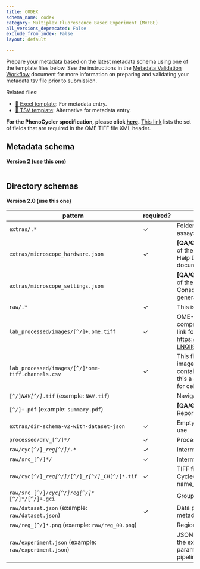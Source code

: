 ```yaml
---
title: CODEX
schema_name: codex
category: Multiplex Fluorescence Based Experiment (MxFBE)
all_versions_deprecated: False
exclude_from_index: False
layout: default

---
```

Prepare your metadata based on the latest metadata schema using one of the template files below. See the instructions in the [Metadata Validation Workflow](https://docs.google.com/document/d/1lfgiDGbyO4K4Hz1FMsJjmJd9RdwjShtJqFYNwKpbcZY) document for more information on preparing and validating your metadata.tsv file prior to submission.

Related files:


- [📝 Excel template](https://raw.githubusercontent.com/hubmapconsortium/dataset-metadata-spreadsheet/main/codex/latest/codex.xlsx): For metadata entry.
- [📝 TSV template](https://raw.githubusercontent.com/hubmapconsortium/dataset-metadata-spreadsheet/main/codex/latest/codex.tsv): Alternative for metadata entry.


**For the PhenoCycler specification, please click [here](https://hubmapconsortium.github.io/ingest-validation-tools/phenocycler/current/).** [This link](https://docs.google.com/spreadsheets/d/1YnmdTAA0Z9MKN3OjR3Sca8pz-LNQll91wdQoRPSP6Q4/edit#gid=0) lists the set of fields that are required in the OME TIFF file XML header.

## Metadata schema


<summary><a href="https://openview.metadatacenter.org/templates/https:%2F%2Frepo.metadatacenter.org%2Ftemplates%2F47c6071a-2ec7-46c1-94d9-6b5e2d7ac982"><b>Version 2 (use this one)</b></a></summary>



<br>

## Directory schemas
<summary><b>Version 2.0 (use this one)</b></summary>

| pattern | required? | description |
| --- | --- | --- |
| <code>extras\/.*</code> | ✓ | Folder for general lab-specific files related to the dataset. [Exists in all assays] |
| <code>extras\/microscope_hardware\.json</code> | ✓ | **[QA/QC]** A file generated by the micro-meta app that contains a description of the hardware components of the microscope. Email HuBMAP Consortium Help Desk <help@hubmapconsortium.org> if help is required in generating this document. |
| <code>extras\/microscope_settings\.json</code> |  | **[QA/QC]** A file generated by the micro-meta app that contains a description of the settings that were used to acquire the image data. Email HuBMAP Consortium Help Desk <help@hubmapconsortium.org> if help is required in generating this document. |
| <code>raw\/.*</code> | ✓ | This is a directory containing raw data. |
| <code>lab_processed\/images\/[^\/]+\.ome\.tiff</code> | ✓ | OME-TIFF file (multichannel, multi-layered) produced by the experiment. If compressed, must use loss-less compression algorithm. See the following link for the set of fields that are required in the OME TIFF file XML header. <https://docs.google.com/spreadsheets/d/1YnmdTAA0Z9MKN3OjR3Sca8pz-LNQll91wdQoRPSP6Q4/edit#gid=0> |
| <code>lab_processed\/images\/[^\/]*ome-tiff\.channels\.csv</code> | ✓ | This file should describe any processing that was done to generate the images in each channel of the accompanying OME TIFF. The file should contain one row per OME TIFF channel. Two columns should be booleans "is this a channel to use for nuclei segmentation"  and "is this a channel to use for cell segmentation". |
| <code>[^\/]*NAV[^\/]*\.tif</code> (example: <code>NAV.tif</code>) |  | Navigational Image showing Region of Interest (Keyance Microscope only) |
| <code>[^\/]+\.pdf</code> (example: <code>summary.pdf</code>) |  | **[QA/QC]** PDF export of Powerpoint slide deck containing the Image Analysis Report |
| <code>extras\/dir-schema-v2-with-dataset-json</code> | ✓ | Empty file whose presence indicates the version of the directory schema in use |
| <code>processed\/drv_[^\/]*\/</code> | ✓ | Processed files produced by the Akoya software or alternative software. |
| <code>raw\/cyc[^\/]*_reg[^\/]*\/.*</code> | ✓ | Intermediary directory |
| <code>raw\/src_[^\/]*\/</code> | ✓ | Intermediary directory |
| <code>raw\/cyc[^\/]*_reg[^\/]*\/[^\/]*_z[^\/]*_CH[^\/]*\.tif</code> | ✓ | TIFF files produced by the experiment. General folder format: Cycle(n)_Region(n)_date; General file format: name_tileNumber(n)_zplaneNumber(n)_channelNumber(n) |
| <code>raw\/src_[^\/]*\/cyc[^\/]*_reg[^\/]*_[^\/]*\/[^\/]+\.gci</code> |  | Group Capture Information File (Keyance Microscope only) |
| <code>raw\/dataset\.json</code> (example: <code>raw/dataset.json</code>) | ✓ | Data processing parameters file. This will include additional CODEX specific metadata needed for the HIVE processing workflow. |
| <code>raw\/reg_[^\/]*\.png</code> (example: <code>raw/reg_00.png</code>) |  | Region overviews |
| <code>raw\/experiment\.json</code> (example: <code>raw/experiment.json</code>) |  | JSON file produced by the Akoya software which contains the metadata for the experiment, including the software version used, microscope parameters, channel names, pixel dimensions, etc. (required for HuBMAP pipeline) |

